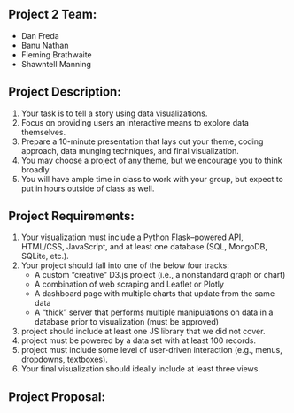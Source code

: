<h2>Project 2 Team:</h2>
<ul><li>Dan Freda</li>
  <li>Banu Nathan</li>
  <li>Fleming Brathwaite</li>
  <li>Shawntell Manning</li></ul>

<h2>Project Description:</h2>
<ol><li>Your task is to tell a story using data visualizations.</li>
<li>Focus on providing users an interactive means to explore data themselves.</li>
<li>Prepare a 10-minute presentation that lays out your theme, coding approach, data munging techniques, and final visualization.</li>
<li>You may choose a project of any theme, but we encourage you to think broadly.</li>
<li>You will have ample time in class to work with your group, but expect to put in hours outside of class as well.</li></ol>

<h2>Project Requirements:</h2>
<ol><li>Your visualization must include a Python Flask–powered API, HTML/CSS, JavaScript, and at least one database (SQL, MongoDB, SQLite, etc.).</li>
<li>Your project should fall into one of the below four tracks:<br>
<ul><li>A custom “creative” D3.js project (i.e., a nonstandard graph or chart)</li>
<li>A combination of web scraping and Leaflet or Plotly</li>
<li>A dashboard page with multiple charts that update from the same data</li>
<li>A “thick” server that performs multiple manipulations on data in a database prior to visualization (must be approved)</li></ul></li>
<li>project should include at least one JS library that we did not cover.</li>
<li>project must be powered by a data set with at least 100 records.</li>
<li>project must include some level of user-driven interaction (e.g., menus, dropdowns, textboxes).</li>
<li>Your final visualization should ideally include at least three views.</li></ol>

<h2>Project Proposal:</h2>
<p></p>



